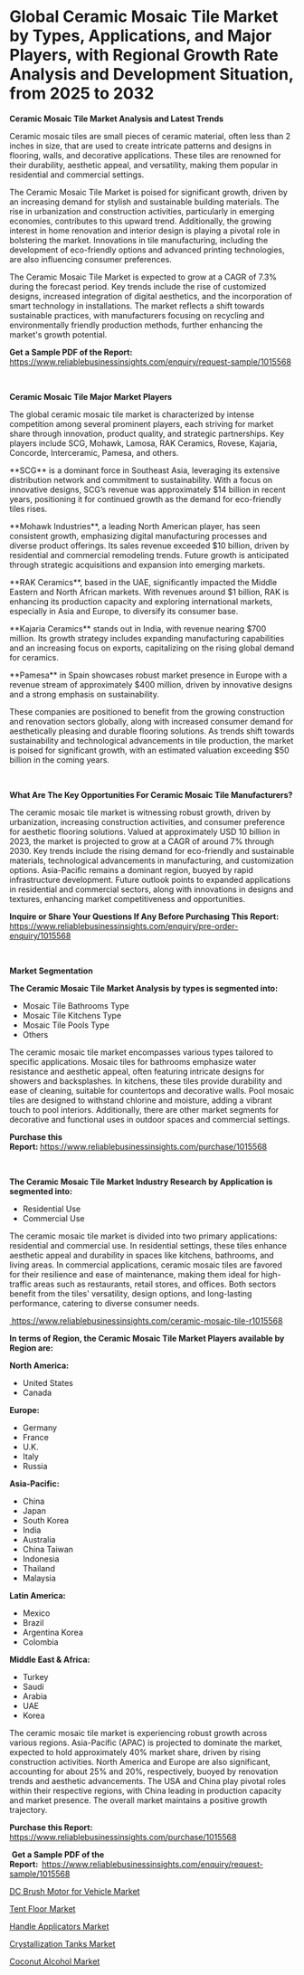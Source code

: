 <p><h1>Global Ceramic Mosaic Tile Market by Types, Applications, and Major Players, with Regional Growth Rate Analysis and Development Situation, from 2025 to 2032</h1></p><p><strong>Ceramic Mosaic Tile Market Analysis and Latest Trends</strong></p>
<p><p>Ceramic mosaic tiles are small pieces of ceramic material, often less than 2 inches in size, that are used to create intricate patterns and designs in flooring, walls, and decorative applications. These tiles are renowned for their durability, aesthetic appeal, and versatility, making them popular in residential and commercial settings.</p><p>The Ceramic Mosaic Tile Market is poised for significant growth, driven by an increasing demand for stylish and sustainable building materials. The rise in urbanization and construction activities, particularly in emerging economies, contributes to this upward trend. Additionally, the growing interest in home renovation and interior design is playing a pivotal role in bolstering the market. Innovations in tile manufacturing, including the development of eco-friendly options and advanced printing technologies, are also influencing consumer preferences.</p><p>The Ceramic Mosaic Tile Market is expected to grow at a CAGR of 7.3% during the forecast period. Key trends include the rise of customized designs, increased integration of digital aesthetics, and the incorporation of smart technology in installations. The market reflects a shift towards sustainable practices, with manufacturers focusing on recycling and environmentally friendly production methods, further enhancing the market's growth potential.</p></p>
<p><strong>Get a Sample PDF of the Report:&nbsp;</strong> <a href="https://www.reliablebusinessinsights.com/enquiry/request-sample/1015568?utm_campaign=1113&utm_medium=2&utm_source=Github&utm_content=ia&utm_term=04042025&utm_id=ceramic-mosaic-tile">https://www.reliablebusinessinsights.com/enquiry/request-sample/1015568</a></p>
<p>&nbsp;</p>
<p><strong>Ceramic Mosaic Tile Major Market Players</strong></p>
<p><p>The global ceramic mosaic tile market is characterized by intense competition among several prominent players, each striving for market share through innovation, product quality, and strategic partnerships. Key players include SCG, Mohawk, Lamosa, RAK Ceramics, Rovese, Kajaria, Concorde, Interceramic, Pamesa, and others.</p><p>**SCG** is a dominant force in Southeast Asia, leveraging its extensive distribution network and commitment to sustainability. With a focus on innovative designs, SCG’s revenue was approximately $14 billion in recent years, positioning it for continued growth as the demand for eco-friendly tiles rises.</p><p>**Mohawk Industries**, a leading North American player, has seen consistent growth, emphasizing digital manufacturing processes and diverse product offerings. Its sales revenue exceeded $10 billion, driven by residential and commercial remodeling trends. Future growth is anticipated through strategic acquisitions and expansion into emerging markets.</p><p>**RAK Ceramics**, based in the UAE, significantly impacted the Middle Eastern and North African markets. With revenues around $1 billion, RAK is enhancing its production capacity and exploring international markets, especially in Asia and Europe, to diversify its consumer base.</p><p>**Kajaria Ceramics** stands out in India, with revenue nearing $700 million. Its growth strategy includes expanding manufacturing capabilities and an increasing focus on exports, capitalizing on the rising global demand for ceramics.</p><p>**Pamesa** in Spain showcases robust market presence in Europe with a revenue stream of approximately $400 million, driven by innovative designs and a strong emphasis on sustainability.</p><p>These companies are positioned to benefit from the growing construction and renovation sectors globally, along with increased consumer demand for aesthetically pleasing and durable flooring solutions. As trends shift towards sustainability and technological advancements in tile production, the market is poised for significant growth, with an estimated valuation exceeding $50 billion in the coming years.</p></p>
<p>&nbsp;</p>
<p><strong>What Are The Key Opportunities For Ceramic Mosaic Tile Manufacturers?</strong></p>
<p><p>The ceramic mosaic tile market is witnessing robust growth, driven by urbanization, increasing construction activities, and consumer preference for aesthetic flooring solutions. Valued at approximately USD 10 billion in 2023, the market is projected to grow at a CAGR of around 7% through 2030. Key trends include the rising demand for eco-friendly and sustainable materials, technological advancements in manufacturing, and customization options. Asia-Pacific remains a dominant region, buoyed by rapid infrastructure development. Future outlook points to expanded applications in residential and commercial sectors, along with innovations in designs and textures, enhancing market competitiveness and opportunities.</p></p>
<p><strong>Inquire or Share Your Questions If Any Before Purchasing This Report:</strong> <a href="https://www.reliablebusinessinsights.com/enquiry/pre-order-enquiry/1015568?utm_campaign=1113&utm_medium=2&utm_source=Github&utm_content=ia&utm_term=04042025&utm_id=ceramic-mosaic-tile">https://www.reliablebusinessinsights.com/enquiry/pre-order-enquiry/1015568</a></p>
<p>&nbsp;</p>
<p><strong>Market Segmentation</strong></p>
<p><strong>The Ceramic Mosaic Tile Market Analysis by types is segmented into:</strong></p>
<p><ul><li>Mosaic Tile Bathrooms Type</li><li>Mosaic Tile Kitchens Type</li><li>Mosaic Tile Pools Type</li><li>Others</li></ul></p>
<p><p>The ceramic mosaic tile market encompasses various types tailored to specific applications. Mosaic tiles for bathrooms emphasize water resistance and aesthetic appeal, often featuring intricate designs for showers and backsplashes. In kitchens, these tiles provide durability and ease of cleaning, suitable for countertops and decorative walls. Pool mosaic tiles are designed to withstand chlorine and moisture, adding a vibrant touch to pool interiors. Additionally, there are other market segments for decorative and functional uses in outdoor spaces and commercial settings.</p></p>
<p><strong>Purchase this Report:&nbsp;</strong><a href="https://www.reliablebusinessinsights.com/purchase/1015568?utm_campaign=1113&utm_medium=2&utm_source=Github&utm_content=ia&utm_term=04042025&utm_id=ceramic-mosaic-tile">https://www.reliablebusinessinsights.com/purchase/1015568</a></p>
<p>&nbsp;</p>
<p><strong>The Ceramic Mosaic Tile Market Industry Research by Application is segmented into:</strong></p>
<p><ul><li>Residential Use</li><li>Commercial Use</li></ul></p>
<p><p>The ceramic mosaic tile market is divided into two primary applications: residential and commercial use. In residential settings, these tiles enhance aesthetic appeal and durability in spaces like kitchens, bathrooms, and living areas. In commercial applications, ceramic mosaic tiles are favored for their resilience and ease of maintenance, making them ideal for high-traffic areas such as restaurants, retail stores, and offices. Both sectors benefit from the tiles' versatility, design options, and long-lasting performance, catering to diverse consumer needs.</p></p>
<p><a href="https://www.reliablebusinessinsights.com/ceramic-mosaic-tile-r1015568?utm_campaign=1113&utm_medium=2&utm_source=Github&utm_content=ia&utm_term=04042025&utm_id=ceramic-mosaic-tile">&nbsp;https://www.reliablebusinessinsights.com/ceramic-mosaic-tile-r1015568</a></p>
<p><strong>In terms of Region, the Ceramic Mosaic Tile Market Players available by Region are:</strong></p>
<p>
    <p> <strong> North America: </strong>
        <ul>
            <li>United States</li>
            <li>Canada</li>
        </ul>
        </p> 
    <p> <strong> Europe: </strong>
        <ul>
            <li>Germany</li>
            <li>France</li>
            <li>U.K.</li>
            <li>Italy</li>
            <li>Russia</li>
        </ul>
        </p> 
    <p> <strong> Asia-Pacific: </strong>
        <ul>
            <li>China</li>
            <li>Japan</li>
            <li>South Korea</li>
            <li>India</li>
            <li>Australia</li>
            <li>China Taiwan</li>
            <li>Indonesia</li>
            <li>Thailand</li>
            <li>Malaysia</li>
        </ul>
        </p> 
    <p> <strong> Latin America: </strong>
        <ul>
            <li>Mexico</li>
            <li>Brazil</li>
            <li>Argentina Korea</li>
            <li>Colombia</li>
        </ul>
        </p> 
    <p> <strong> Middle East & Africa: </strong>
        <ul>
            <li>Turkey</li>
            <li>Saudi</li>
            <li>Arabia</li>
            <li>UAE</li>
            <li>Korea</li>
        </ul>
    </p>
    </p>
<p><p>The ceramic mosaic tile market is experiencing robust growth across various regions. Asia-Pacific (APAC) is projected to dominate the market, expected to hold approximately 40% market share, driven by rising construction activities. North America and Europe are also significant, accounting for about 25% and 20%, respectively, buoyed by renovation trends and aesthetic advancements. The USA and China play pivotal roles within their respective regions, with China leading in production capacity and market presence. The overall market maintains a positive growth trajectory.</p></p>
<p><strong>Purchase this Report: </strong><a href="https://www.reliablebusinessinsights.com/purchase/1015568?utm_campaign=1113&utm_medium=2&utm_source=Github&utm_content=ia&utm_term=04042025&utm_id=ceramic-mosaic-tile">https://www.reliablebusinessinsights.com/purchase/1015568</a></p>
<p>&nbsp;<strong>Get a Sample PDF of the Report:&nbsp;&nbsp;</strong><a href="https://www.reliablebusinessinsights.com/enquiry/request-sample/1015568?utm_campaign=1113&utm_medium=2&utm_source=Github&utm_content=ia&utm_term=04042025&utm_id=ceramic-mosaic-tile">https://www.reliablebusinessinsights.com/enquiry/request-sample/1015568</a></p>
<p><strong></strong></p>
<p><p><a href="https://www.linkedin.com/pulse/evaluating-dc-brush-motor-vehicle-market-trends-growth-opportunities-jndge?utm_campaign=1113&utm_medium=2&utm_source=Github&utm_content=ia&utm_term=04042025&utm_id=ceramic-mosaic-tile">DC Brush Motor for Vehicle Market</a></p><p><a href="https://github.com/tauchzuazoli/Market-Research-Report-List-1/blob/main/tent-floor-market.md?utm_campaign=1113&utm_medium=2&utm_source=Github&utm_content=ia&utm_term=04042025&utm_id=ceramic-mosaic-tile">Tent Floor Market</a></p><p><a href="https://www.linkedin.com/pulse/exploring-handle-applicators-market-dynamics-revenue-ngpze?utm_campaign=1113&utm_medium=2&utm_source=Github&utm_content=ia&utm_term=04042025&utm_id=ceramic-mosaic-tile">Handle Applicators Market</a></p><p><a href="https://www.linkedin.com/pulse/revenue-forecast-crystallization-tanks-industry-53-cagr-d8mte?utm_campaign=1113&utm_medium=2&utm_source=Github&utm_content=ia&utm_term=04042025&utm_id=ceramic-mosaic-tile">Crystallization Tanks Market</a></p><p><a href="https://github.com/zappasuccofz/Market-Research-Report-List-1/blob/main/coconut-alcohol-market.md?utm_campaign=1113&utm_medium=2&utm_source=Github&utm_content=ia&utm_term=04042025&utm_id=ceramic-mosaic-tile">Coconut Alcohol Market</a></p></p>